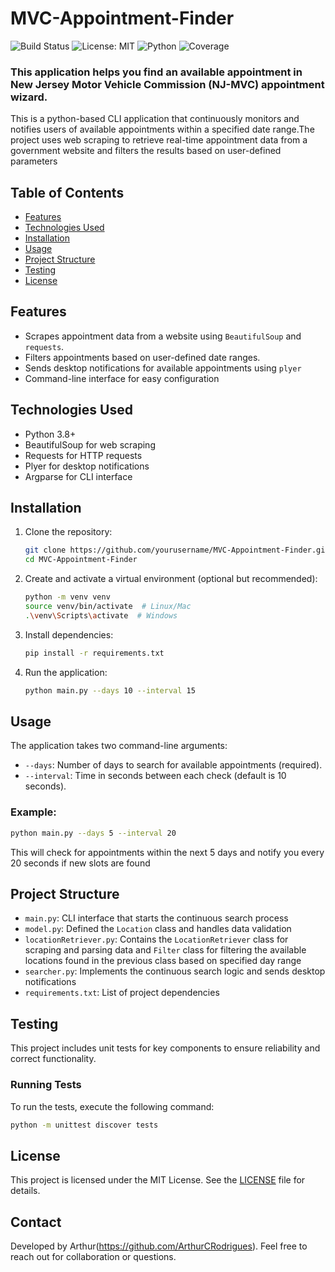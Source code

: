 # MVC-Appointment-Finder
![Build Status](https://github.com/ArthurCRodrigues/MVC-Appointment-Finder/actions/workflows/tests.yml/badge.svg)
![License: MIT](https://img.shields.io/badge/License-MIT-green.svg)
![Python](https://img.shields.io/badge/python-3.12%2B-blue)
![Coverage](https://coveralls.io/repos/github/ArthurCRodrigues/MVC-Appointment-Finder/badge.svg?branch=main)


### This application helps you find an available appointment in New Jersey Motor Vehicle Commission (NJ-MVC) appointment wizard.
This is a python-based CLI application that continuously monitors and notifies users of available appointments within a specified date range.The project uses web scraping to retrieve real-time appointment data from a government website and filters the results based on user-defined parameters
## Table of Contents
- [Features](#features)
- [Technologies Used](#technologies-used)
- [Installation](#installation)
- [Usage](#usage)
- [Project Structure](#project-structure)
- [Testing](#testing)
- [License](#license)

## Features 
- Scrapes appointment data from a website using `BeautifulSoup` and `requests`.
- Filters appointments based on user-defined date ranges.
- Sends desktop notifications for available appointments using `plyer`
- Command-line interface for easy configuration

## Technologies Used
- Python 3.8+
- BeautifulSoup for web scraping
- Requests for HTTP requests
- Plyer for desktop notifications
- Argparse for CLI interface

## Installation
1. Clone the repository:
    ```bash
    git clone https://github.com/yourusername/MVC-Appointment-Finder.git
    cd MVC-Appointment-Finder
    ```
2. Create and activate a virtual environment (optional but recommended):
    ```bash
    python -m venv venv
    source venv/bin/activate  # Linux/Mac
    .\venv\Scripts\activate  # Windows
    ```
3. Install dependencies:
    ```bash
    pip install -r requirements.txt
    ```

4. Run the application:
    ```bash
    python main.py --days 10 --interval 15
    ```
## Usage
The application takes two command-line arguments:

- `--days`: Number of days to search for available appointments (required).
- `--interval`: Time in seconds between each check (default is 10 seconds).

### Example:
```bash
python main.py --days 5 --interval 20
```
This will check for appointments within the next 5 days and notify you every 20 seconds if new slots are found

## Project Structure
- `main.py`: CLI interface that starts the continuous search process
- `model.py`: Defined the `Location` class and handles data validation
- `locationRetriever.py`: Contains the `LocationRetriever` class for scraping and parsing data and `Filter` class for filtering the available locations found in the previous class based on specified day range
- `searcher.py`: Implements the continuous search logic and sends desktop notifications
- `requirements.txt`: List of project dependencies

## Testing
This project includes unit tests for key components to ensure reliability and correct functionality.

### Running Tests
To run the tests, execute the following command:
```bash
python -m unittest discover tests
```

## License
This project is licensed under the MIT License. See the [LICENSE](LICENSE) file for details.


## Contact
Developed by Arthur(https://github.com/ArthurCRodrigues). Feel free to reach out for collaboration or questions.




